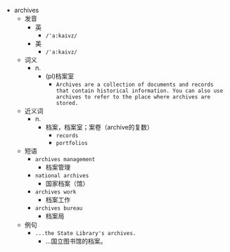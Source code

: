 - archives
  - 发音
    - 英
      - `/'a:kaivz/`
    - 美
      - `/'a:kaivz/`
  - 词义
    - n.
      - (pl)档案室
        - `Archives are a collection of documents and records that contain historical information. You can also use archives to refer to the place where archives are stored. `
  - 近义词
    - n.
      - 档案，档案室；案卷（archive的复数）
        - `records`
        - `portfolios`
  - 短语
    - `archives management`
      - 档案管理 
    - `national archives`
      - 国家档案（馆） 
    - `archives work`
      - 档案工作 
    - `archives bureau`
      - 档案局 
  - 例句
    - `...the State Library's archives.`
      - …国立图书馆的档案。

